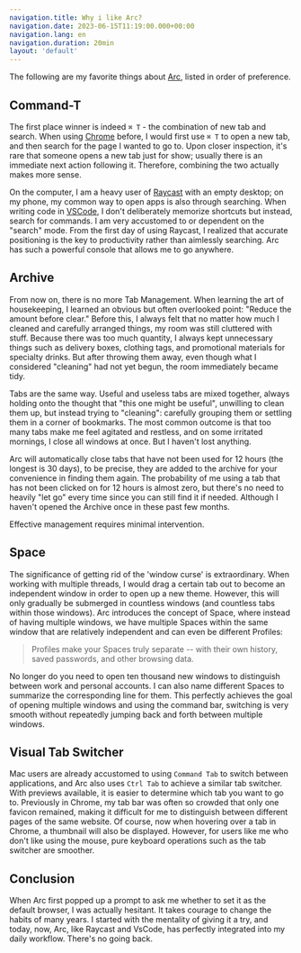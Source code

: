 ```yaml
---
navigation.title: Why i like Arc?
navigation.date: 2023-06-15T11:19:00.000+00:00
navigation.lang: en
navigation.duration: 20min
layout: 'default'
---
```


The following are my favorite things about [Arc](https://arc.net), listed in order of preference.

## Command-T

The first place winner is indeed `⌘ T` - the combination of new tab and search. When using [Chrome](https://www.google.com/chrome) before, I would first use `⌘ T` to open a new tab, and then search for the page I wanted to go to. Upon closer inspection, it's rare that someone opens a new tab just for show; usually there is an immediate next action following it. Therefore, combining the two actually makes more sense.

On the computer, I am a heavy user of [Raycast](https://www.raycast.com) with an empty desktop; on my phone, my common way to open apps is also through searching. When writing code in [VSCode](https://code.visualstudio.com/), I don't deliberately memorize shortcuts but instead, search for commands. I am very accustomed to or dependent on the "search" mode. From the first day of using Raycast, I realized that accurate positioning is the key to productivity rather than aimlessly searching. Arc has such a powerful console that allows me to go anywhere.

## Archive

From now on, there is no more Tab Management. When learning the art of housekeeping, I learned an obvious but often overlooked point: "Reduce the amount before clear." Before this, I always felt that no matter how much I cleaned and carefully arranged things, my room was still cluttered with stuff. Because there was too much quantity, I always kept unnecessary things such as delivery boxes, clothing tags, and promotional materials for specialty drinks. But after throwing them away, even though what I considered "cleaning" had not yet begun, the room immediately became tidy.

Tabs are the same way. Useful and useless tabs are mixed together, always holding onto the thought that "this one might be useful", unwilling to clean them up, but instead trying to "cleaning": carefully grouping them or settling them in a corner of bookmarks. The most common outcome is that too many tabs make me feel agitated and restless, and on some irritated mornings, I close all windows at once. But I haven't lost anything.

Arc will automatically close tabs that have not been used for 12 hours (the longest is 30 days), to be precise, they are added to the archive for your convenience in finding them again. The probability of me using a tab that has not been clicked on for 12 hours is almost zero, but there's no need to heavily "let go" every time since you can still find it if needed. Although I haven't opened the Archive once in these past few months.

Effective management requires minimal intervention.

## Space

The significance of getting rid of the 'window curse' is extraordinary. When working with multiple threads, I would drag a certain tab out to become an independent window in order to open up a new theme. However, this will only gradually be submerged in countless windows (and countless tabs within those windows). Arc introduces the concept of Space, where instead of having multiple windows, we have multiple Spaces within the same window that are relatively independent and can even be different Profiles:

> Profiles make your Spaces truly separate -- with their own history, saved passwords, and other browsing data.

No longer do you need to open ten thousand new windows to distinguish between work and personal accounts. I can also name different Spaces to summarize the corresponding line for them. This perfectly achieves the goal of opening multiple windows and using the command bar, switching is very smooth without repeatedly jumping back and forth between multiple windows.

## Visual Tab Switcher

Mac users are already accustomed to using `Command Tab` to switch between applications, and Arc also uses `Ctrl Tab` to achieve a similar tab switcher. With previews available, it is easier to determine which tab you want to go to. Previously in Chrome, my tab bar was often so crowded that only one favicon remained, making it difficult for me to distinguish between different pages of the same website. Of course, now when hovering over a tab in Chrome, a thumbnail will also be displayed. However, for users like me who don't like using the mouse, pure keyboard operations such as the tab switcher are smoother.

## Conclusion

When Arc first popped up a prompt to ask me whether to set it as the default browser, I was actually hesitant. It takes courage to change the habits of many years. I started with the mentality of giving it a try, and today, now, Arc, like Raycast and VsCode, has perfectly integrated into my daily workflow. There's no going back.

